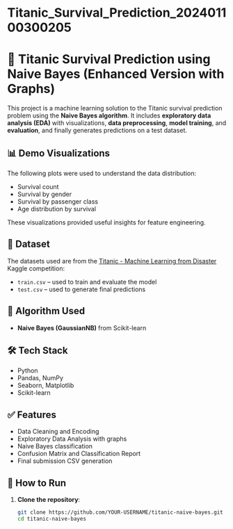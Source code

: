 # Titanic_Survival_Prediction_202401100300205
# 🚢 Titanic Survival Prediction using Naive Bayes (Enhanced Version with Graphs)

This project is a machine learning solution to the Titanic survival prediction problem using the **Naive Bayes algorithm**. It includes **exploratory data analysis (EDA)** with visualizations, **data preprocessing**, **model training**, and **evaluation**, and finally generates predictions on a test dataset.

## 📊 Demo Visualizations

The following plots were used to understand the data distribution:

- Survival count
- Survival by gender
- Survival by passenger class
- Age distribution by survival

These visualizations provided useful insights for feature engineering.

## 📁 Dataset

The datasets used are from the [Titanic - Machine Learning from Disaster](https://www.kaggle.com/c/titanic) Kaggle competition:

- `train.csv` – used to train and evaluate the model
- `test.csv` – used to generate final predictions

## 🧠 Algorithm Used

- **Naive Bayes (GaussianNB)** from Scikit-learn

## 🛠 Tech Stack

- Python
- Pandas, NumPy
- Seaborn, Matplotlib
- Scikit-learn

## ✅ Features

- Data Cleaning and Encoding
- Exploratory Data Analysis with graphs
- Naive Bayes classification
- Confusion Matrix and Classification Report
- Final submission CSV generation

## 🚀 How to Run

1. **Clone the repository**:
   ```bash
   git clone https://github.com/YOUR-USERNAME/titanic-naive-bayes.git
   cd titanic-naive-bayes

